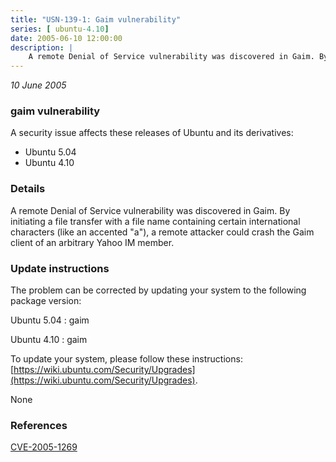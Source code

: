 ```yaml
---
title: "USN-139-1: Gaim vulnerability"
series: [ ubuntu-4.10]
date: 2005-06-10 12:00:00
description: |
    A remote Denial of Service vulnerability was discovered in Gaim. By initiating a file transfer with a file name containing certain international characters (like an accented &quot;a&quot;), a remote attacker could crash the Gaim client of an arbitrary Yahoo IM member.
--- 
```

 
 

*10 June 2005*

### gaim vulnerability

A security issue affects these releases of Ubuntu and its derivatives:

* Ubuntu 5.04
* Ubuntu 4.10

### Details

A remote Denial of Service vulnerability was discovered in Gaim. By initiating a file transfer with a file name containing certain international characters (like an accented &quot;a&quot;), a remote attacker could crash the Gaim client of an arbitrary Yahoo IM member.

### Update instructions

The problem can be corrected by updating your system to the following package version:

Ubuntu 5.04
 : gaim 

Ubuntu 4.10
 : gaim 

To update your system, please follow these instructions: [https://wiki.ubuntu.com/Security/Upgrades](https://wiki.ubuntu.com/Security/Upgrades).

None

### References

 
 [CVE-2005-1269](http://people.ubuntu.com/~ubuntu-security/cve/CVE-2005-1269)
 

